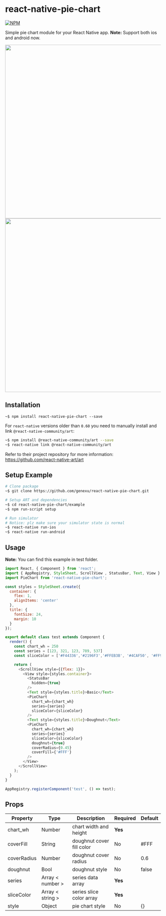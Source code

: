 # react-native-pie-chart
[![NPM](https://nodei.co/npm/react-native-pie-chart.png?downloads=true)](https://nodei.co/npm/react-native-pie-chart/)

Simple pie chart module for your React Native app.
**Note:** Support both ios and android now.

<img height=560 src="http://i.imgur.com/vVt2K03.png">
<img height=560 src="http://i.imgur.com/IvLKYcx.png">



## Installation

`~$ npm install react-native-pie-chart --save`

For `react-native` versions older than `0.60` you need to manually install and link `@react-native-community/art`:

```bash
~$ npm install @react-native-community/art --save
~$ react-native link @react-native-community/art
```

Refer to their project repository for more information: https://github.com/react-native-art/art

## Setup Example
```bash
# Clone package
~$ git clone https://github.com/genexu/react-native-pie-chart.git

# Setup ART and dependencies
~$ cd react-native-pie-chart/example
~$ npm run-script setup

# Run simulator
# Notice: plz make sure your simulator state is normal
~$ react-native run-ios
~$ react-native run-android
```

## Usage
**Note:** You can find this example in test folder.
```javascript
import React, { Component } from 'react';
import { AppRegistry, StyleSheet, ScrollView , StatusBar, Text, View } from 'react-native';
import PieChart from 'react-native-pie-chart';

const styles = StyleSheet.create({
  container: {
    flex: 1,
    alignItems: 'center'
  },
  title: {
    fontSize: 24,
    margin: 10
  }
});

export default class test extends Component {
  render() {
    const chart_wh = 250
    const series = [123, 321, 123, 789, 537]
    const sliceColor = ['#F44336','#2196F3','#FFEB3B', '#4CAF50', '#FF9800']

    return (
      <ScrollView style={{flex: 1}}>
        <View style={styles.container}>
          <StatusBar
            hidden={true}
          />
          <Text style={styles.title}>Basic</Text>
          <PieChart
            chart_wh={chart_wh}
            series={series}
            sliceColor={sliceColor}
          />
          <Text style={styles.title}>Doughnut</Text>
          <PieChart
            chart_wh={chart_wh}
            series={series}
            sliceColor={sliceColor}
            doughnut={true}
            coverRadius={0.45}
            coverFill={'#FFF'}
          />
        </View>
      </ScrollView>
    );
  }
}

AppRegistry.registerComponent('test', () => test);
```

## Props

| Property            | Type                      | Description                        | Required | Default        |
| ------------------- | ------------------------- | ---------------------------------- | -------- | -------------- |
| chart_wh            | Number                    | chart width and height             | **Yes**  |                |
| coverFill           | String                    | doughnut cover fill color          |   No     | #FFF           |
| coverRadius         | Number                    | doughnut cover radius              |   No     | 0.6            |
| doughnut            | Bool                      | doughnut style                     |   No     | false          |
| series              | Array < number >          | series data array                  | **Yes**  |                |
| sliceColor          | Array < string >          | series slice color array           | **Yes**  |                |
| style               | Object                    | pie chart style                    |   No     | {}             |
